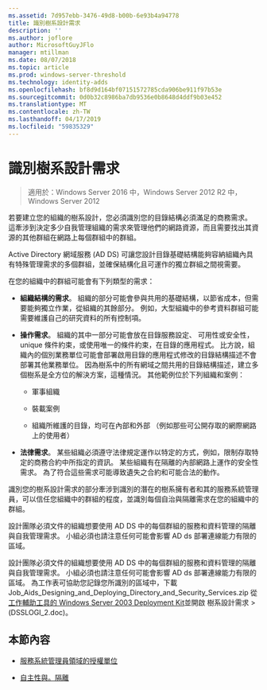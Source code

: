```yaml
---
ms.assetid: 7d957ebb-3476-49d8-b00b-6e93b4a94778
title: 識別樹系設計需求
description: ''
ms.author: joflore
author: MicrosoftGuyJFlo
manager: mtillman
ms.date: 08/07/2018
ms.topic: article
ms.prod: windows-server-threshold
ms.technology: identity-adds
ms.openlocfilehash: bf8d9d164bf07151572785cda906be911f97b53e
ms.sourcegitcommit: 0d0b32c8986ba7db9536e0b8648d4ddf9b03e452
ms.translationtype: MT
ms.contentlocale: zh-TW
ms.lasthandoff: 04/17/2019
ms.locfileid: "59835329"
---
```

# <a name="identifying-forest-design-requirements"></a>識別樹系設計需求

>適用於：Windows Server 2016 中，Windows Server 2012 R2 中，Windows Server 2012

若要建立您的組織的樹系設計，您必須識別您的目錄結構必須滿足的商務需求。 這牽涉到決定多少自我管理組織的需求來管理他們的網路資源，而且需要找出其資源的其他群組在網路上每個群組中的群組。  
  
Active Directory 網域服務 (AD DS) 可讓您設計目錄基礎結構能夠容納組織內具有特殊管理需求的多個群組，並確保結構化且可運作的獨立群組之間視需要。  
  
在您的組織中的群組可能會有下列類型的需求：  
  
-   **組織結構的需求**。 組織的部分可能會參與共用的基礎結構，以節省成本，但需要能夠獨立作業，從組織的其餘部分。 例如，大型組織中的參考資料群組可能需要維護自己的研究資料的所有控制項。  
  
-   **操作需求**。 組織的其中一部分可能會放在目錄服務設定、 可用性或安全性，unique 條件約束，或使用唯一的條件約束，在目錄的應用程式。 比方說，組織內的個別業務單位可能會部署啟用目錄的應用程式修改的目錄結構描述不會部署其他業務單位。 因為樹系中的所有網域之間共用的目錄結構描述，建立多個樹系是全方位的解決方案，這種情況。 其他範例位於下列組織和案例：  
  
    -   軍事組織  
  
    -   裝載案例  
  
    -   組織所維護的目錄，均可在內部和外部 （例如那些可公開存取的網際網路上的使用者）  
  
-   **法律需求**。 某些組織必須遵守法律規定運作以特定的方式，例如，限制存取特定的商務合約中所指定的資訊。 某些組織有在隔離的內部網路上運作的安全性需求。 為了符合這些需求可能導致遺失之合約和可能合法的動作。  
  
識別您的樹系設計需求的部分牽涉到識別的潛在的樹系擁有者和其的服務系統管理員，可以信任您組織中的群組的程度，並識別每個自治與隔離需求在您的組織中的群組。  
  
設計團隊必須文件的組織想要使用 AD DS 中的每個群組的服務和資料管理的隔離與自我管理需求。 小組必須也請注意任何可能會影響 AD ds 部署連線能力有限的區域。  
  
設計團隊必須文件的組織想要使用 AD DS 中的每個群組的服務和資料管理的隔離與自我管理需求。 小組必須也請注意任何可能會影響 AD ds 部署連線能力有限的區域。 為工作表可協助您記錄您所識別的區域中，下載 Job_Aids_Designing_and_Deploying_Directory_and_Security_Services.zip 從[工作輔助工具的 Windows Server 2003 Deployment Kit](https://go.microsoft.com/fwlink/?LinkID=102558)並開啟 樹系設計需求 > (DSSLOGI_2.doc)。  
  
## <a name="in-this-section"></a>本節內容  
  
-   [服務系統管理員領域的授權單位](../../ad-ds/plan/Service-Administrator-Scope-of-Authority.md)  
  
-   [自主性與。隔離](../../ad-ds/plan/Autonomy-vs.-Isolation.md)  
